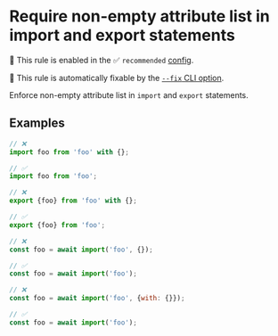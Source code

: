 # Require non-empty attribute list in import and export statements

💼 This rule is enabled in the ✅ `recommended` [config](https://github.com/sindresorhus/eslint-plugin-unicorn#recommended-config).

🔧 This rule is automatically fixable by the [`--fix` CLI option](https://eslint.org/docs/latest/user-guide/command-line-interface#--fix).

<!-- end auto-generated rule header -->
<!-- Do not manually modify this header. Run: `npm run fix:eslint-docs` -->

Enforce non-empty attribute list in `import` and `export` statements.

## Examples

```js
// ❌
import foo from 'foo' with {};

// ✅
import foo from 'foo';
```

```js
// ❌
export {foo} from 'foo' with {};

// ✅
export {foo} from 'foo';
```

```js
// ❌
const foo = await import('foo', {});

// ✅
const foo = await import('foo');
```

```js
// ❌
const foo = await import('foo', {with: {}});

// ✅
const foo = await import('foo');
```
